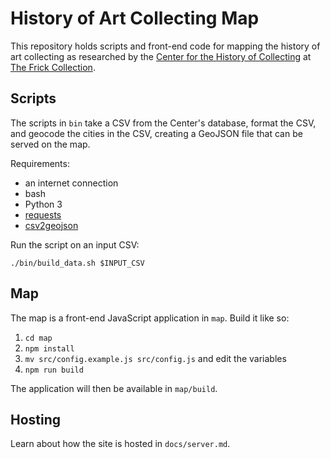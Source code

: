 # History of Art Collecting Map

This repository holds scripts and front-end code for mapping the history of art collecting as researched by the [Center for the History of Collecting](https://www.frick.org/research/center) at [The Frick Collection](https://www.frick.org/).

## Scripts

The scripts in `bin` take a CSV from the Center's database, format the CSV, and geocode the cities in the CSV, creating a GeoJSON file that can be served on the map.

Requirements:
 * an internet connection
 * bash
 * Python 3
 * [requests](http://docs.python-requests.org/en/master/)
 * [csv2geojson](https://github.com/mapbox/csv2geojson)

Run the script on an input CSV:

```
./bin/build_data.sh $INPUT_CSV
```

## Map

The map is a front-end JavaScript application in `map`. Build it like so:
 1. `cd map`
 2. `npm install`
 3. `mv src/config.example.js src/config.js` and edit the variables
 4. `npm run build`

The application will then be available in `map/build`.

## Hosting

Learn about how the site is hosted in `docs/server.md`.
